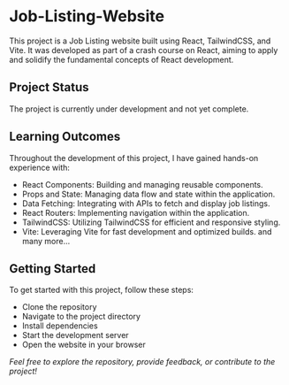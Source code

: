 # Job-Listing-Website
This project is a Job Listing website built using React, TailwindCSS, and Vite. It was developed as part of a crash course on React, aiming to apply and solidify the fundamental concepts of React development.

## Project Status
The project is currently under development and not yet complete.

## Learning Outcomes
Throughout the development of this project, I have gained hands-on experience with:
- React Components: Building and managing reusable components.
- Props and State: Managing data flow and state within the application.
- Data Fetching: Integrating with APIs to fetch and display job listings.
- React Routers: Implementing navigation within the application.
- TailwindCSS: Utilizing TailwindCSS for efficient and responsive styling.
- Vite: Leveraging Vite for fast development and optimized builds.
and many more...

## Getting Started
To get started with this project, follow these steps:
- Clone the repository
- Navigate to the project directory
- Install dependencies
- Start the development server
- Open the website in your browser

*Feel free to explore the repository, provide feedback, or contribute to the project!*

